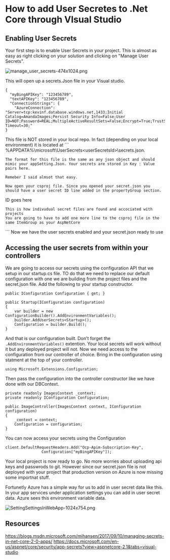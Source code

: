 # How to add User Secretes to .Net Core through VIsual Studio

## Enabling User Secrets

Your first step is to enable User Secrets in your project. This is almost as easy as right clicking on your solution and clicking on "Manage User Secrets".

![manage_user_secrets-474x1024.png](manage_user_secrets-474x1024.png)

 This will open up a secrets.Json file in your Visual studio. 
```
{
  "myBingAPIKey": "123456789",
  "textAPIKey": "123456789",
  "ConnectionStrings": {
    "AzureConnection": "Server=tcp:kevinf.database.windows.net,1433;Initial Catalog=AmandaImages;Persist Security Info=False;User ID=NOT;Password=REAL;MultipleActiveResultSets=False;Encrypt=True;TrustServerCertificate=False;Connection Timeout=30;"
}
```
This file is NOT stored in your local repo. In fact (depending on your local environment) it is located at  ``` %APPDATA%\microsoft\UserSecrets\<userSecretsId>\secrets.json.
``` 
The format for this file is the same as any json object and should mimic your appSetting.Json. Your secrets are stored in Key : Value pairs here.

Remeber I said almsot that easy.

Now open your csproj file. Since you opened your secret.json you should have a user secret ID line added in the propertyGroup section.
```
<UserSecretsId>ID goes here</UserSecretsId>
```
This is how indivudual secret files are found and accociated with projects
You are going to have to add one more line to the csproj file in the same ItemGroup as your AspNetCore
```
<DotNetCliToolReference Include="Microsoft.Extensions.SecretManager.Tools" Version="2.0.0" />
```
Now we have the user secrets enabled and your secret.json ready to use

## Accessing the user secrets from within your controllers

We are going to access our secrets using the configuration API that we setup in our startup.cs file. TO do that we need to replace our default 
configuration with one we are building from the project files and the secret.json file. Add the following to your startup constructor.
```
public IConfiguration Configuration { get; }

public Startup(IConfiguration configuration)
{
    var builder = new ConfigurationBuilder().AddEnvironmentVariables();
    builder.AddUserSecrets<Startup>();
    Configuration = builder.Build();
}
```
And that is our configuration built. 
Don't forget the ```.AddEnvironmentVariables()``` extention. Your local secrets will work without it but any deployed project will not.
Now we need access to the configuration from our controller of choice.
Bring in the configuration using statment at the top of your controller.
```
using Microsoft.Extensions.Configuration;
```
Then pass the configuration into the controller constructor like we have done with our DBContext.
```
private readonly ImagesContext _context;
private readonly IConfiguration Configuration;

public ImageController(ImagesContext context, IConfiguration configuration)
{
    _context = context;
    Configuration = configuration;
}
```
You can now access your secrets using the Configuration

```
client.DefaultRequestHeaders.Add("Ocp-Apim-Subscription-Key", 
                Configuration["myBingAPIKey"]);
```

Your local project is now ready to go. No more worries about uploading api keys and passwrods to git. However since our secret.json file is not deployed with your project that production version on Azure is now missing some importnat stuff.

Fortunetly Azure has a simple way for us to add in user secret data like this. In your app services under application settings you can add in user secret data. Azure sees this environment variable data.

![SettingSettingsInWebApp-1024x754.png](SettingSettingsInWebApp-1024x754.png)

## Resources
https://blogs.msdn.microsoft.com/mihansen/2017/09/10/managing-secrets-in-net-core-2-0-apps/
https://docs.microsoft.com/en-us/aspnet/core/security/app-secrets?view=aspnetcore-2.1&tabs=visual-studio
